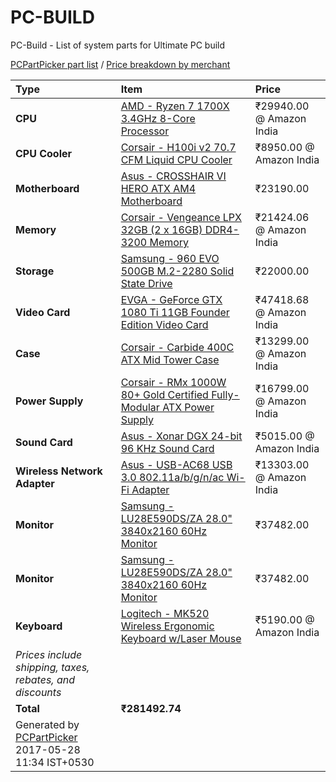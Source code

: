 # PC-BUILD
PC-Build - List of system parts for Ultimate PC build

[PCPartPicker part list](https://in.pcpartpicker.com/list/jm9sr7) / [Price breakdown by merchant](https://in.pcpartpicker.com/list/jm9sr7/by_merchant/)

Type|Item|Price
:----|:----|:----
**CPU** | [AMD - Ryzen 7 1700X 3.4GHz 8-Core Processor](https://in.pcpartpicker.com/product/9Q98TW/amd-ryzen-7-1700x-34ghz-8-core-processor-yd170xbcaewof) | ₹29940.00 @ Amazon India 
**CPU Cooler** | [Corsair - H100i v2 70.7 CFM Liquid CPU Cooler](https://in.pcpartpicker.com/product/CrDzK8/corsair-cpu-cooler-cw9060025ww) | ₹8950.00 @ Amazon India 
**Motherboard** | [Asus - CROSSHAIR VI HERO ATX AM4 Motherboard](https://in.pcpartpicker.com/product/gj7CmG/asus-crosshair-vi-hero-atx-am4-motherboard-crosshair-vi-hero) | ₹23190.00 
**Memory** | [Corsair - Vengeance LPX 32GB (2 x 16GB) DDR4-3200 Memory](https://in.pcpartpicker.com/product/6rrcCJ/corsair-memory-cmk32gx4m2b3200c16) | ₹21424.06 @ Amazon India 
**Storage** | [Samsung - 960 EVO 500GB M.2-2280 Solid State Drive](https://in.pcpartpicker.com/product/Ykbkcf/samsung-960-evo-500gb-m2-2280-solid-state-drive-mz-v6e500) | ₹22000.00 
**Video Card** | [EVGA - GeForce GTX 1080 Ti 11GB Founder Edition Video Card](https://in.pcpartpicker.com/product/tgyxFT/evga-geforce-gtx-1080-ti-11gb-founder-edition-video-card-11g-p4-6390-kr) | ₹47418.68 @ Amazon India 
**Case** | [Corsair - Carbide 400C ATX Mid Tower Case](https://in.pcpartpicker.com/product/FbKhP6/corsair-case-cc9011081ww) | ₹13299.00 @ Amazon India 
**Power Supply** | [Corsair - RMx 1000W 80+ Gold Certified Fully-Modular ATX Power Supply](https://in.pcpartpicker.com/product/Vq38TW/corsair-power-supply-cp9020094na) | ₹16799.00 @ Amazon India 
**Sound Card** | [Asus - Xonar DGX 24-bit 96 KHz Sound Card](https://in.pcpartpicker.com/product/zRckcf/asus-sound-card-xonardgx) | ₹5015.00 @ Amazon India 
**Wireless Network Adapter** | [Asus - USB-AC68 USB 3.0 802.11a/b/g/n/ac Wi-Fi Adapter](https://in.pcpartpicker.com/product/TBL7YJ/asus-usb-ac68-none-wi-fi-adapter-usb-ac68) | ₹13303.00 @ Amazon India 
**Monitor** | [Samsung - LU28E590DS/ZA 28.0" 3840x2160 60Hz Monitor](https://in.pcpartpicker.com/product/jNqbt6/samsung-monitor-lu28e590dsza) | ₹37482.00 
**Monitor** | [Samsung - LU28E590DS/ZA 28.0" 3840x2160 60Hz Monitor](https://in.pcpartpicker.com/product/jNqbt6/samsung-monitor-lu28e590dsza) | ₹37482.00 
**Keyboard** | [Logitech - MK520 Wireless Ergonomic Keyboard w/Laser Mouse](https://in.pcpartpicker.com/product/PKrG3C/logitech-keyboard-920002553) | ₹5190.00 @ Amazon India 
 | *Prices include shipping, taxes, rebates, and discounts* |
 | **Total** | **₹281492.74**
 | Generated by [PCPartPicker](http://pcpartpicker.com) 2017-05-28 11:34 IST+0530 |

